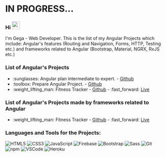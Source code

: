 # IN PROGRESS...
### Hi <img src="https://media.giphy.com/media/hvRJCLFzcasrR4ia7z/giphy.gif" width="25px"> 

I'm Gega - Web Developer. This is the list of my Angular Projects which include: Angular's features (Routing and Navigation, Forms, HTTP, Testing etc.) and frameworks related to Angular (Bootstrap, Material, NGRX, RxJS etc.)

### List of Angular's Projects
<ul>
   <li>:sunglasses: Angular plan intermediate to expert. - <a href="https://github.com/GegaRazmadze/Angular-plan-intermediate-to-expert">Github</a></li>
    <li>:toolbox: Prepare Angular Project. - <a href="https://github.com/GegaRazmadze/Prepare-Angular-Project">Github</a></li>
  <li>:weight_lifting_man: Fitness Tracker - <a href="https://github.com/GegaRazmadze/fitness-tracker">Github</a> - :fast_forward: <a href="https://ng-fitness-tracker-ca3de.web.app">Live</a></li>
</ul>

### List of Angular's Projects made by frameworks related to Angular
<ul>
<li>:weight_lifting_man: Fitness Tracker - <a href="https://github.com/GegaRazmadze/fitness-tracker">Github</a> - :fast_forward: <a href="https://ng-fitness-tracker-ca3de.web.app">Live</a></li>
</ul>

### Languages and Tools for the Projects: 

  ![HTML5](https://img.shields.io/badge/-HTML5-E34F26?style=flat-square&logo=html5&logoColor=white)
  ![CSS3](https://img.shields.io/badge/-CSS3-549FDE?style=flat-square&logo=css3&logoColor=white)
  ![JavaScript](https://img.shields.io/badge/-JavaScript-F7B93E?style=flat-square&logo=javascript&logoColor=fff)
  ![Firebase](https://img.shields.io/badge/firebase-%23039BE5.svg?style=for-the-badge&logo=firebase)
  ![Bootstrap](https://img.shields.io/badge/-Bootstrap-purple?style=flat-square&logo=bootstrap&logoColor=white)
  ![Sass](https://img.shields.io/badge/-Sass-f043ca?style=flat-square&logo=sass&logoColor=white)
  ![Git](https://img.shields.io/badge/-Git-F05032?style=flat-square&logo=git&logoColor=white)
  ![npm](https://img.shields.io/badge/-NPM-CB3837?style=flat-square&logo=npm&logoColor=white)
  ![VSCode](https://img.shields.io/badge/-VSCode-0085D1?style=flat-square&logo=visual-studio-code&logoColor=white)
  ![Heroku](https://img.shields.io/badge/-Heroku-430098?style=flat-square&logo=heroku&logoColor=white)
